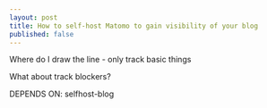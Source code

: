 ```yaml
---
layout: post
title: How to self-host Matomo to gain visibility of your blog
published: false
---
```


Where do I draw the line - only track basic things

What about track blockers?

DEPENDS ON: selfhost-blog